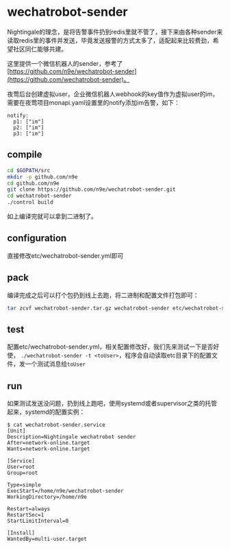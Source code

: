 # wechatrobot-sender

Nightingale的理念，是将告警事件扔到redis里就不管了，接下来由各种sender来读取redis里的事件并发送，毕竟发送报警的方式太多了，适配起来比较费劲，希望社区同仁能够共建。

这里提供一个微信机器人的sender，参考了[https://github.com/n9e/wechatrobot-sender](https://github.com/wechatrobot-sender)。

夜莺后台创建虚拟user，企业微信机器人webhook的key值作为虚拟user的im，需要在夜莺项目monapi.yaml设置里的notify添加im告警，如下：
```
notify:
  p1: ["im"]
  p2: ["im"]
  p3: ["im"]
```

## compile

```bash
cd $GOPATH/src
mkdir -p github.com/n9e
cd github.com/n9e
git clone https://github.com/n9e/wechatrobot-sender.git
cd wechatrobot-sender
./control build
```

如上编译完就可以拿到二进制了。

## configuration

直接修改etc/wechatrobot-sender.yml即可

## pack

编译完成之后可以打个包扔到线上去跑，将二进制和配置文件打包即可：

```bash
tar zcvf wechatrobot-sender.tar.gz wechatrobot-sender etc/wechatrobot-sender.yml etc/wechatrobot.tpl
```

## test

配置etc/wechatrobot-sender.yml，相关配置修改好，我们先来测试一下是否好使， `./wechatrobot-sender -t <toUser>`，程序会自动读取etc目录下的配置文件，发一个测试消息给`toUser`

## run

如果测试发送没问题，扔到线上跑吧，使用systemd或者supervisor之类的托管起来，systemd的配置实例：


```
$ cat wechatrobot-sender.service
[Unit]
Description=Nightingale wechatrobot sender
After=network-online.target
Wants=network-online.target

[Service]
User=root
Group=root

Type=simple
ExecStart=/home/n9e/wechatrobot-sender
WorkingDirectory=/home/n9e

Restart=always
RestartSec=1
StartLimitInterval=0

[Install]
WantedBy=multi-user.target
```